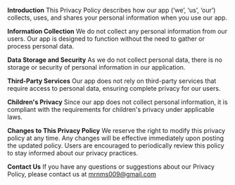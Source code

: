 **Introduction**
This Privacy Policy describes how our app (‘we’, ‘us’, ‘our’) collects, uses, and shares your personal information when you use our app.

**Information Collection**
We do not collect any personal information from our users. Our app is designed to function without the need to gather or process personal data.

**Data Storage and Security**
As we do not collect personal data, there is no storage or security of personal information in our application.

**Third-Party Services**
Our app does not rely on third-party services that require access to personal data, ensuring complete privacy for our users.

**Children's Privacy**
Since our app does not collect personal information, it is compliant with the requirements for children's privacy under applicable laws.

**Changes to This Privacy Policy**
We reserve the right to modify this privacy policy at any time. Any changes will be effective immediately upon posting the updated policy. Users are encouraged to periodically review this policy to stay informed about our privacy practices.

**Contact Us**
If you have any questions or suggestions about our Privacy Policy, please contact us at mrnms009@gmail.com
